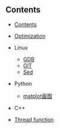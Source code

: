 ## Contents
<!-- toc -->

* [Contents](README.md)

* [Optimization](optimize.md)

* Linux
  - [GDB](Linux/gdb.md)
  - [GIT](Linux/git.md)
  - [Sed](Linux/sed.md)

* Python
  - [matplot画图](Python/matplot.md)


 * C++
  - [Thread,function](C/thread.md)